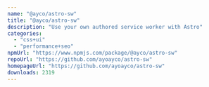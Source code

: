 ```yaml
---
name: "@ayco/astro-sw"
title: "@ayco/astro-sw"
description: "Use your own authored service worker with Astro"
categories:
  - "css+ui"
  - "performance+seo"
npmUrl: "https://www.npmjs.com/package/@ayco/astro-sw"
repoUrl: "https://github.com/ayoayco/astro-sw"
homepageUrl: "https://github.com/ayoayco/astro-sw"
downloads: 2319
---
```

